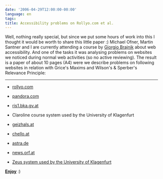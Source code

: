 ```yaml
---
date: '2006-04-29T12:00:00-00:00'
language: en
tags:
title: Accessibility problems on Rollyo.com et al.
---
```



Well, nothing really special, but since we put some hours of work into this I thought it would be worth to share this little paper :) Michael Ofner, Martin Santner and I are currently attending a course by [Giorgio Brajnik](http://www.dimi.uniud.it/giorgio/) about web accessibility. And one of the tasks it was analysing problems on websites we noticed during normal web activities (so no active reviewing). The result is a paper of about 10 pages (A4) were we describe problems on following websites in relation with Grice's Maxims and Wilson's &amp; Sperber's Relevance Principle:

-------------------------------



* [rollyo.com](http://rollyo.com)

* [pandora.com](http://pandora.com)

* [ris1.bka.gv.at](http://ris1.bka.gv.at)

* Claroline course system used by the University of Klagenfurt

* [geizhals.at](http://geizhals.at)

* [chello.at](http://www.chello.at)

* [astra.de](http://www.astra.de)

* [news.orf.at](http://news.orf.at)

* [Zeus system used by the University of Klagenfurt](http://www.uni-klu.ac.at)



__[Enjoy](http://www.edu.uni-klu.ac.at/~hgutmann/wa/eval/problems/)__ :)